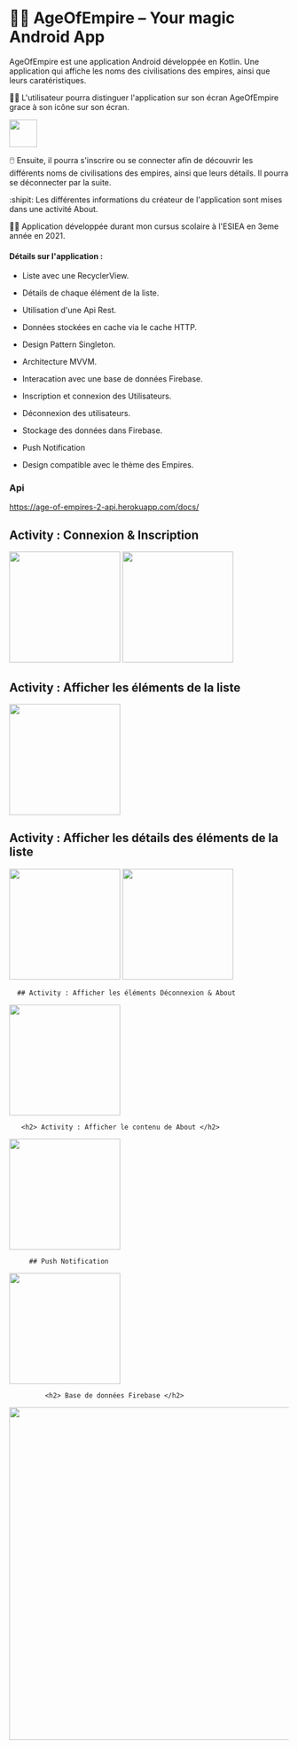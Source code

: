 # 🧞‍♂️ AgeOfEmpire – Your magic Android App

AgeOfEmpire est une application Android développée en Kotlin. Une application qui affiche les noms des civilisations des empires, ainsi que leurs caratéristiques.


:standing_man: L'utilisateur pourra distinguer l'application sur son écran AgeOfEmpire grace à son icône sur son écran. 

<a href="assets/icone.png"><img src="assets/icone.png" width="50" /><a>

:computer_mouse: Ensuite, il pourra s'inscrire ou se connecter afin de découvrir les différents noms de civilisations des empires, ainsi que leurs détails. Il pourra se déconnecter par la suite. 

:shipit: Les différentes informations du créateur de l'application sont mises dans une activité About.  

:technologist: Application développée durant mon cursus scolaire à l'ESIEA en 3eme année en 2021.


<h4> Détails sur l'application : </h4>

- Liste avec une RecyclerView. 

- Détails de chaque élément de la liste.
   
- Utilisation d'une Api Rest.
   
- Données stockées en cache via le cache HTTP.
   
- Design Pattern Singleton.

- Architecture MVVM.

- Interacation avec une base de données Firebase.

- Inscription et connexion des Utilisateurs.

- Déconnexion des utilisateurs.

- Stockage des données dans Firebase.
   
- Push Notification

- Design compatible avec le thème des Empires.


### Api 
   https://age-of-empires-2-api.herokuapp.com/docs/

  
  <h2> Activity : Connexion & Inscription </h2>
 <a href="assets/login.png"><img src="assets/login.png" width="200" /><a>
 <a href="assets/Register.png"> <img src="assets/Register.png" width="200" /><a>

   
  
  <h2> Activity : Afficher les éléments de la liste </h2>
 <a href="assets/list.png"><img src="assets/list.png" width="200" /><a>

   
     
  <h2> Activity : Afficher les détails des éléments de la liste </h2>
 <a href="assets/detail1.png"><img src="assets/detail1.png" width="200" /><a>
   <a href="assets/detail2.png"><img src="assets/detail2.png" width="200" /><a>
     
     
     
      ## Activity : Afficher les éléments Déconnexion & About 
 <a href="assets/deconnexion.png"><img src="assets/deconnexion.png" width="200" /><a>
  
   
   
       <h2> Activity : Afficher le contenu de About </h2>
 <a href="assets/about.png"><img src="assets/about.png" width="200" /><a>
    
    
         ## Push Notification 
 <a href="assets/notification.png"><img src="assets/notification.png" width="200" /><a>
    
    
             <h2> Base de données Firebase </h2>
 <a href="assets/firebase.png"><img src="assets/firebase.png" width="600" /><a>
  
   
    

